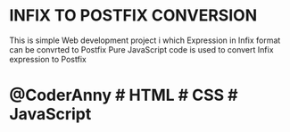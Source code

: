 # INFIX TO POSTFIX CONVERSION

This is simple Web development project i which Expression in Infix format can be convrted to Postfix
Pure JavaScript code is used to convert Infix expression to Postfix

# @CoderAnny # HTML # CSS # JavaScript

